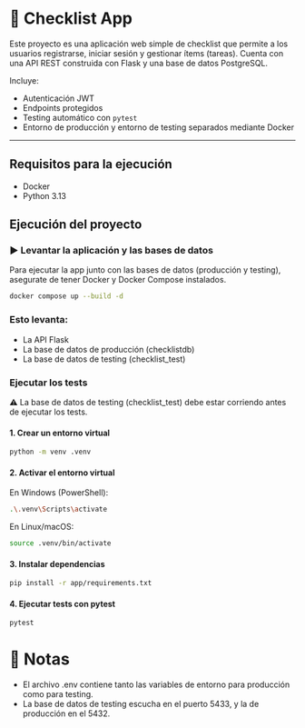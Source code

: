 # 📝 Checklist App

Este proyecto es una aplicación web simple de checklist que permite a los usuarios registrarse, iniciar sesión y gestionar ítems (tareas). Cuenta con una API REST construida con Flask y una base de datos PostgreSQL.

Incluye:
- Autenticación JWT
- Endpoints protegidos
- Testing automático con `pytest`
- Entorno de producción y entorno de testing separados mediante Docker

---
## Requisitos para la ejecución
- Docker
- Python 3.13


## Ejecución del proyecto

### ▶️ Levantar la aplicación y las bases de datos

Para ejecutar la app junto con las bases de datos (producción y testing), asegurate de tener Docker y Docker Compose instalados.

```bash
docker compose up --build -d
```
### Esto levanta:

- La API Flask
- La base de datos de producción (checklistdb)
- La base de datos de testing (checklist_test)

### Ejecutar los tests

⚠️ La base de datos de testing (checklist_test) debe estar corriendo antes de ejecutar los tests.

#### 1. Crear un entorno virtual
```bash
python -m venv .venv
```

#### 2. Activar el entorno virtual
En Windows (PowerShell):
```bash
.\.venv\Scripts\activate
```
En Linux/macOS:

```bash
source .venv/bin/activate
```

#### 3. Instalar dependencias
```bash
pip install -r app/requirements.txt
```

#### 4. Ejecutar tests con pytest
```bash
pytest
```


# 🧪 Notas
- El archivo .env contiene tanto las variables de entorno para producción como para testing.
- La base de datos de testing escucha en el puerto 5433, y la de producción en el 5432.